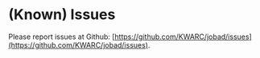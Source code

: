 # (Known) Issues

Please report issues at Github: [https://github.com/KWARC/jobad/issues](https://github.com/KWARC/jobad/issues). 
